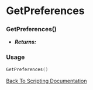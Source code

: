# GetPreferences

### GetPreferences()
- ***Returns:*** 

### Usage

```Lua
GetPreferences()
```


[Back To Scripting Documentation](../README.md)
